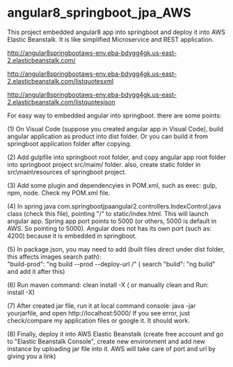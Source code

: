 # angular8_springboot_jpa_AWS

This project embedded angular8 app into springboot and deploy it into AWS Elastic Beanstalk.
It is like simplified Microservice and REST application.

http://angular8springbootaws-env.eba-bdygg4gk.us-east-2.elasticbeanstalk.com/

http://angular8springbootaws-env.eba-bdygg4gk.us-east-2.elasticbeanstalk.com/listquotesxml

http://angular8springbootaws-env.eba-bdygg4gk.us-east-2.elasticbeanstalk.com/listquotesjson

For easy way to embedded angular into springboot. there are some points:

(1) On Visual Code (suppose you created angular app in Visual Code), build angular application as product into dist folder.
    Or you can build it from springboot application folder after copying.
    
(2) Add gulpfile into springboot root folder, and copy angular app root folder into springboot project src/maim/ folder.
    also, create static folder in src\main\resources of springboot project.
    
(3) Add some plugin and dependencyies in POM.xml, such as exec: gulp, npm, node.  Check my POM.xml file.

(4) In spring java com.springbootjpaangular2.controllers.IndexControl.java class (check this file), 
    pointing "/" to static/index.html. This will launch angular app.
    Spring app port points to 5000 (or others, 5000 is default in AWS. So pointing to 5000). Angular does not 
    has its own port (such as: 4200) because it is embedded in springboot.
    
(5) In package.json, you may need to add (built files direct under dist folder, this affects images search path):   
    "build-prod": "ng build --prod --deploy-url /" ( search "build": "ng build" and add it after this)

(6) Run maven command:  clean install -X  ( or manually clean and Run:  install -X)

(7) After created jar file, run it at local command console:   java -jar  yourjarfile, and open http://localhost:5000/
    If you see error, just check/compare my application files or google it. It should work. 

(8) Finally, deploy it into AWS Elastic Beanstalk (create free account and go to "Elastic Beanstalk Console", create new environment
    and add new instance by uploading jar file into it. AWS will take care of port and url by giving you a link)
